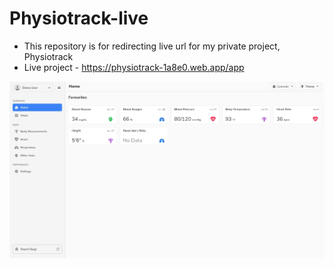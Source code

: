 # Physiotrack-live

- This repository is for redirecting live url for my private project, Physiotrack 
- Live project - https://physiotrack-1a8e0.web.app/app

![Data chart](https://github.com/YakuBrangJa/Physiotrack-live/blob/main/home_light.jpeg?raw=true)
